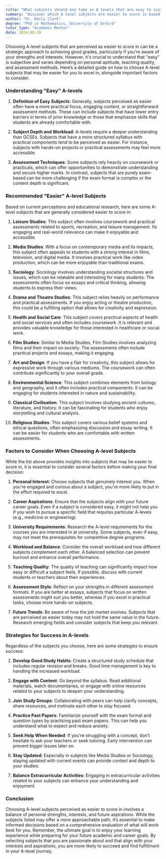 ```yaml
---
title: "What subjects should one take in A levels that are easy to score in?"
summary: "Discover which A-level subjects are easier to score in based on personal strengths, interests, and assessment styles for better academic success."
author: "Dr. Emily Clark"
degree: "PhD in Mathematics, University of Oxford"
tutor_type: "Academic Mentor"
date: 2024-08-29
---
```


Choosing A-level subjects that are perceived as easier to score in can be a strategic approach to achieving good grades, particularly if you're aware of your strengths and interests. However, it's crucial to understand that "easy" is subjective and varies depending on personal aptitude, teaching quality, and assessment methods. Here’s a detailed guide on how to choose A-level subjects that may be easier for you to excel in, alongside important factors to consider.

### Understanding "Easy" A-levels

1. **Definition of Easy Subjects**: Generally, subjects perceived as easier often have a more practical focus, engaging content, or straightforward assessment methods. These can include subjects that have lower entry barriers in terms of prior knowledge or those that emphasize skills that students are already comfortable with.

2. **Subject Depth and Workload**: A-levels require a deeper understanding than GCSEs. Subjects that have a more structured syllabus with practical components tend to be perceived as easier. For instance, subjects with hands-on projects or practical assessments may feel more accessible.

3. **Assessment Techniques**: Some subjects rely heavily on coursework or practicals, which can offer opportunities to demonstrate understanding and secure higher marks. In contrast, subjects that are purely exam-based can be more challenging if the exam format is complex or the content depth is significant.

### Recommended "Easier" A-level Subjects

Based on current perceptions and educational research, here are some A-level subjects that are generally considered easier to score in:

1. **Leisure Studies**: This subject often involves coursework and practical assessments related to sports, recreation, and leisure management. Its engaging and real-world relevance can make it enjoyable and accessible.

2. **Media Studies**: With a focus on contemporary media and its impacts, this subject often appeals to students with a strong interest in films, television, and digital media. It involves practical work like video production, which can be more enjoyable than traditional exams.

3. **Sociology**: Sociology involves understanding societal structures and issues, which can be relatable and interesting for many students. The assessments often focus on essays and critical thinking, allowing students to express their views.

4. **Drama and Theatre Studies**: This subject relies heavily on performance and practical assessments. If you enjoy acting or theatre production, this could be a fulfilling option that allows for creativity and expression.

5. **Health and Social Care**: This subject covers practical aspects of health and social services and often includes coursework. It is relevant and provides valuable knowledge for those interested in healthcare or social work.

6. **Film Studies**: Similar to Media Studies, Film Studies involves analyzing films and their impact on society. The assessments often include practical projects and essays, making it engaging.

7. **Art and Design**: If you have a flair for creativity, this subject allows for expressive work through various mediums. The coursework can often contribute significantly to your overall grade.

8. **Environmental Science**: This subject combines elements from biology and geography, and it often includes practical components. It can be engaging for students interested in nature and sustainability.

9. **Classical Civilisation**: This subject involves studying ancient cultures, literature, and history. It can be fascinating for students who enjoy storytelling and cultural analysis.

10. **Religious Studies**: This subject covers various belief systems and ethical questions, often emphasizing discussion and essay writing. It can be easier for students who are comfortable with written assessments.

### Factors to Consider When Choosing A-level Subjects

While the list above provides insights into subjects that may be easier to score in, it is essential to consider several factors before making your final decision:

1. **Personal Interest**: Choose subjects that genuinely interest you. When you're engaged and curious about a subject, you're more likely to put in the effort required to excel.

2. **Career Aspirations**: Ensure that the subjects align with your future career goals. Even if a subject is considered easy, it might not help you if you wish to pursue a specific field that requires particular A-levels (e.g., medicine or engineering).

3. **University Requirements**: Research the A-level requirements for the courses you are interested in at university. Some subjects, even if easy, may not meet the prerequisites for competitive degree programs.

4. **Workload and Balance**: Consider the overall workload and how different subjects complement each other. A balanced selection can prevent burnout and enhance overall performance.

5. **Teaching Quality**: The quality of teaching can significantly impact how easy or difficult a subject feels. If possible, discuss with current students or teachers about their experiences.

6. **Assessment Style**: Reflect on your strengths in different assessment formats. If you are better at essays, subjects that focus on written assessments might suit you better, whereas if you excel in practical tasks, choose more hands-on subjects.

7. **Future Trends**: Be aware of how the job market evolves. Subjects that are perceived as easier today may not hold the same value in the future. Research emerging fields and consider subjects that keep you relevant.

### Strategies for Success in A-levels

Regardless of the subjects you choose, here are some strategies to ensure success:

1. **Develop Good Study Habits**: Create a structured study schedule that includes regular revision and breaks. Good time management is key to handling the increased workload.

2. **Engage with Content**: Go beyond the syllabus. Read additional materials, watch documentaries, or engage with online resources related to your subjects to deepen your understanding.

3. **Join Study Groups**: Collaborating with peers can help clarify concepts, share resources, and motivate each other to stay focused.

4. **Practice Past Papers**: Familiarize yourself with the exam format and question types by practicing past exam papers. This can help you understand what to expect and reduce anxiety.

5. **Seek Help When Needed**: If you're struggling with a concept, don’t hesitate to ask your teachers or seek tutoring. Early intervention can prevent bigger issues later on.

6. **Stay Updated**: Especially in subjects like Media Studies or Sociology, staying updated with current events can provide context and depth to your studies.

7. **Balance Extracurricular Activities**: Engaging in extracurricular activities related to your subjects can enhance your understanding and enjoyment.

### Conclusion

Choosing A-level subjects perceived as easier to score in involves a balance of personal strengths, interests, and future aspirations. While the subjects listed may offer a more approachable path, it’s essential to make informed decisions based on a comprehensive evaluation of what will work best for you. Remember, the ultimate goal is to enjoy your learning experience while preparing for your future academic and career goals. By selecting subjects that you are passionate about and that align with your interests and aspirations, you are more likely to succeed and find fulfillment in your A-level journey.
    